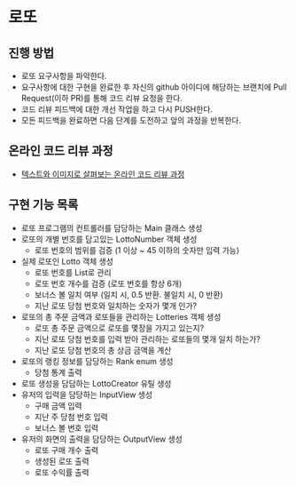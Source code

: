 # 로또
## 진행 방법
* 로또 요구사항을 파악한다.
* 요구사항에 대한 구현을 완료한 후 자신의 github 아이디에 해당하는 브랜치에 Pull Request(이하 PR)를 통해 코드 리뷰 요청을 한다.
* 코드 리뷰 피드백에 대한 개선 작업을 하고 다시 PUSH한다.
* 모든 피드백을 완료하면 다음 단계를 도전하고 앞의 과정을 반복한다.

## 온라인 코드 리뷰 과정
* [텍스트와 이미지로 살펴보는 온라인 코드 리뷰 과정](https://github.com/next-step/nextstep-docs/tree/master/codereview)

## 구현 기능 목록
- 로또 프로그램의 컨트롤러를 담당하는 Main 클래스 생성
- 로또의 개별 번호를 담고있는 LottoNumber 객체 생성
    - 로또 번호의 범위를 검증 (1 이상 ~ 45 이하의 숫자만 입력 가능)
- 실제 로또인 Lotto 객체 생성
    - 로또 번호를 List로 관리
    - 로또 번호 개수를 검증 (로또 번호를 항상 6개)
    - 보너스 볼 일치 여부 (일치 시, 0.5 반환. 불일치 시, 0 반환)
    - 지난 로또 당첨 번호와 일치하는 숫자가 몇개 인가?
- 로또의 총 주문 금액과 로또들을 관리하는 Lotteries 객체 생성
    - 로또 총 주문 금액으로 로또를 몇장을 가지고 있는지?
    - 지난 로또 당첨 번호를 입력 받아 관리하는 로또들의 몇개 일치 하는가?
    - 지난 로또 당첨 번호의 총 상금 금액을 계산
- 로또의 랭킹 정보를 담당하는 Rank enum 생성
    - 당첨 통계 출력
- 로또 생성을 담담하는 LottoCreator 유틸 생성
- 유저의 입력을 담당하는 InputView 생성
    - 구매 금액 입력
    - 지난 주 당첨 번호 입력
    - 보너스 볼 번호 입력
- 유저의 화면의 출력을 담당하는 OutputView 생성
    - 로또 구매 개수 출력
    - 생성된 로또 출력
    - 로또 수익률 출력